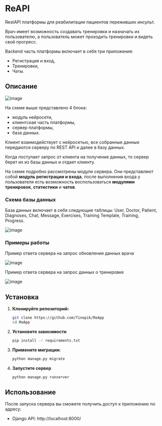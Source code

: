 # ReAPI
RestAPI платформы для реабилитации пациентов переживших инсульт. 

Врач имеет возможность создавать тренировки и назначать их пользователю, а пользователь может проходить тренировки и видеть свой прогресс.

Backend часть платформы включает в себя три приложения: 
- Регистрация и вход,
- Тренировки,
- Чаты.

## Описание

![image](https://github.com/user-attachments/assets/07dec3e4-34ef-4a9a-a87d-b636ab7582bc)

На схеме выше представлено 4 блока: 
- модуль нейросети,
- клиентская часть платформы,
- сервер платформы,
- база данных.
  
Клиент взаимодействует с нейросетью, все собранные данные передаются серверу по REST API и далее в базу данных.

Когда поступает запрос от клиента на получение данных, то сервер берет их из базы данных и отдает клиенту.

На схеме подробно рассмотрены модули сервера. Они представляют собой **модуль регистрации и входа**, после выполнения входа у пользователя есть возможность воспользоваться **модулями тренировок**, **статистики** и **чатов**.

###  Схема базы данных

База данных включает в себя следующие таблицы:
User, Doctor, Patient, Diagnoses, Chat, Message, Exercises, Training Template, Training, Progress.

![image](https://github.com/user-attachments/assets/b2c87457-59c7-4247-9e56-042eeaa3c46a)

### Примеры работы

Пример ответа сервера на запрос обновления данных врача

![image](https://github.com/user-attachments/assets/eb56f3db-fd98-41cf-9432-380ea46554a9)

Пример ответа сервера на запрос данных о тренировке 

![image](https://github.com/user-attachments/assets/993a7cc2-5feb-4076-9868-774dbfa2482c)



## Установка

1. **Клонируйте репозиторий:**

   ```bash
   git clone https://github.com/finepik/ReApp
   cd ReApp
   ```
2. **Установите зависимости**
    ```bash
    pip install -r requirements.txt
    ```
3. **Примените миграции:**
   ```bash
   python manage.py migrate
   ```
4. **Запустите сервер**
    ```bash
    python manage.py runserver
    ```

## Использование
После запуска сервера вы сможете получить доступ к приложению по адресу:
- Django API: http://localhost:8000/
